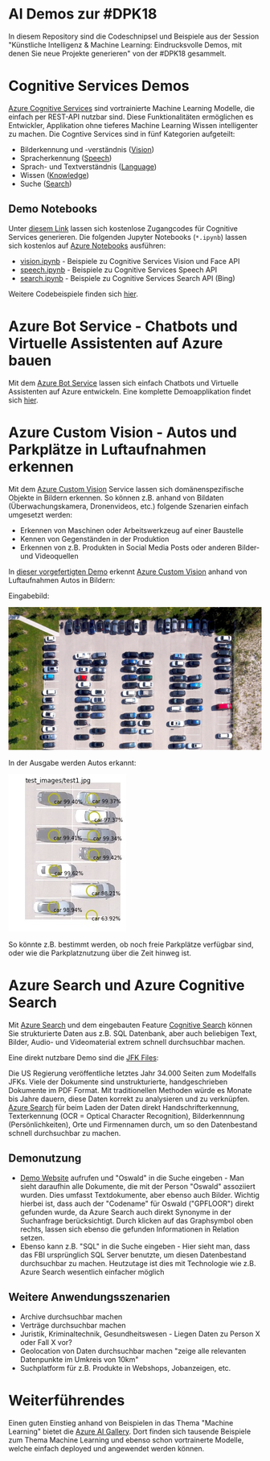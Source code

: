 #  AI Demos zur #DPK18

In diesem Repository sind die Codeschnipsel und Beispiele aus der Session "Künstliche Intelligenz & Machine Learning: Eindrucksvolle Demos, mit denen Sie neue Projekte generieren" von der #DPK18 gesammelt.


# Cognitive Services Demos

[Azure Cognitive Services](https://azure.microsoft.com/en-us/services/cognitive-services/) sind vortrainierte Machine Learning Modelle, die einfach per REST-API nutzbar sind. Diese Funktionalitäten ermöglichen es Entwickler, Applikation ohne tieferes Machine Learning Wissen intelligenter zu machen. Die Cogntive Services sind in fünf Kategorien aufgeteilt:

* Bilderkennung und -verständnis ([Vision](https://azure.microsoft.com/en-us/services/cognitive-services/directory/vision/))
* Spracherkennung ([Speech](https://azure.microsoft.com/en-us/services/cognitive-services/directory/speech/))
* Sprach- und Textverständnis ([Language](https://azure.microsoft.com/en-us/services/cognitive-services/directory/lang/))
* Wissen ([Knowledge](https://azure.microsoft.com/en-us/services/cognitive-services/directory/know/))
* Suche ([Search](https://azure.microsoft.com/en-us/services/cognitive-services/directory/search/))

## Demo Notebooks

Unter [diesem Link](https://azure.microsoft.com/de-de/try/cognitive-services/my-apis/) lassen sich kostenlose Zugangcodes für Cognitive Services generieren. Die folgenden Jupyter Notebooks (`*.ipynb`) lassen sich kostenlos auf [Azure Notebooks](https://notebooks.azure.com) ausführen:

* [vision.ipynb](notesbooks/vision.ipynb) - Beispiele zu Cognitive Services Vision und Face API
* [speech.ipynb](notesbooks/speech.ipynb) - Beispiele zu Cognitive Services Speech API
* [search.ipynb](notesbooks/search.ipynb) - Beispiele zu Cognitive Services Search API (Bing)

Weitere Codebeispiele finden sich [hier](https://docs.microsoft.com/en-us/azure/cognitive-services/).

# Azure Bot Service - Chatbots und Virtuelle Assistenten auf Azure bauen

Mit dem [Azure Bot Service](https://azure.microsoft.com/en-us/services/bot-service/) lassen sich einfach Chatbots und Virtuelle Assistenten auf Azure entwickeln. Eine komplette Demoapplikation findet sich [hier](https://demos.microsoft.com/demos/details/185).

# Azure Custom Vision - Autos und Parkplätze in Luftaufnahmen erkennen 

Mit dem [Azure Custom Vision](https://www.customvision.ai) Service lassen sich domänenspezifische Objekte in Bildern erkennen. So können z.B. anhand von Bildaten (Überwachungskamera, Dronenvideos, etc.) folgende Szenarien einfach umgesetzt werden:

* Erkennen von Maschinen oder Arbeitswerkzeug auf einer Baustelle
* Kennen von Gegenständen in der Produktion
* Erkennen von z.B. Produkten in Social Media Posts oder anderen Bilder- und Videoquellen

In [dieser vorgefertigten Demo](https://github.com/csiebler/parking-lot-demo-custom-vision) erkennt [Azure Custom Vision](https://www.customvision.ai) anhand von Luftaufnahmen Autos in Bildern:

Eingabebild:

![Alt text](images/parkinglot.jpg)

In der Ausgabe werden Autos erkannt:

![Alt text](images/detected_cars.jpg)

So könnte z.B. bestimmt werden, ob noch freie Parkplätze verfügbar sind, oder wie die Parkplatznutzung über die Zeit hinweg ist.

# Azure Search und Azure Cognitive Search

Mit [Azure Search](https://azure.microsoft.com/en-us/services/search/) und dem eingebauten Feature [Cognitive Search](https://docs.microsoft.com/en-us/azure/search/cognitive-search-concept-intro) können Sie strukturierte Daten aus z.B. SQL Datenbank, aber auch beliebigen Text, Bilder, Audio- und Videomaterial extrem schnell durchsuchbar machen.

Eine direkt nutzbare Demo sind die [JFK Files](https://jfk-demo.azurewebsites.net):

Die US Regierung veröffentliche letztes Jahr 34.000 Seiten zum Modelfalls JFKs. Viele der Dokumente sind unstrukturierte, handgeschrieben Dokumente im PDF Format. Mit traditionellen Methoden würde es Monate bis Jahre dauern, diese Daten korrekt zu analysieren und zu verknüpfen. [Azure Search](https://azure.microsoft.com/en-us/services/search/) für beim Laden der Daten direkt Handschrifterkennung, Texterkennung (OCR = Optical Character Recognition), Bilderkennnung (Persönlichkeiten), Orte und Firmennamen durch, um so den Datenbestand schnell durchsuchbar zu machen.

## Demonutzung

* [Demo Website](https://jfk-demo.azurewebsites.net) aufrufen und "Oswald" in die Suche eingeben - Man sieht daraufhin alle Dokumente, die mit der Person "Oswald" assoziiert wurden. Dies umfasst Textdokumente, aber ebenso auch Bilder. Wichtig hierbei ist, dass auch der "Codename" für Oswald ("GPFLOOR") direkt gefunden wurde, da Azure Search auch direkt Synonyme in der Suchanfrage berücksichtigt. Durch klicken auf das Graphsymbol oben rechts, lassen sich ebenso die gefunden Informationen in Relation setzen.
* Ebenso kann z.B. "SQL" in die Suche eingeben - Hier sieht man, dass das FBI ursprünglich SQL Server benutzte, um diesen Datenbestand durchsuchbar zu machen. Heutzutage ist dies mit Technologie wie z.B. Azure Search wesentlich einfacher möglich

## Weitere Anwendungsszenarien

* Archive durchsuchbar machen
* Verträge durchsuchbar machen
* Juristik, Kriminaltechnik, Gesundheitswesen - Liegen Daten zu Person X oder Fall X vor? 
* Geolocation von Daten durchsuchbar machen "zeige alle relevanten Datenpunkte im Umkreis von 10km"
* Suchplatform für z.B. Produkte in Webshops, Jobanzeigen, etc.

# Weiterführendes

Einen guten Einstieg anhand von Beispielen in das Thema "Machine Learning" bietet die [Azure AI Gallery](https://gallery.azure.ai). Dort finden sich tausende Beispiele zum Thema Machine Learning und ebenso schon vortrainerte Modelle, welche einfach deployed und angewendet werden können.